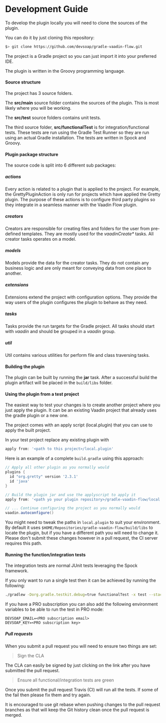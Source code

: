 # Development Guide

To develop the plugin locally you will need to clone the sources of the plugin. 

You can do it by just cloning this repository:

```bash
$> git clone https://github.com/devsoap/gradle-vaadin-flow.git
```

The project is a Gradle project so you can just import it into your preferred IDE.

The plugin is written in the Groovy programming language.

#### Source structure

The project has 3 source folders.

The **src/main** source folder contains the sources of the plugin. This is most likely where you will be working.

The **src/test** source folders contains unit tests. 

The third source folder, **src/functionalTest** is for integration/functional tests. These tests are run using the Gradle Test Runner so they are run using an actual Gradle installation.  The tests are written in Spock and Groovy.

#### Plugin package structure

The source code is split into 6 different sub packages:

##### actions

Every action is related to a plugin that is applied to the project. For example, the GrettyPluginAction is only run for 
projects which have applied the Gretty plugin. The purpose of these actions is to configure third party plugins so they
integrate in a seamless manner with the Vaadin Flow plugin.

##### creators

Creators are responsible for creating files and folders for the user from pre-defined templates. They are mostly used for
the *vaadinCreate\** tasks. All creator tasks operates on a model.

##### models

Models provide the data for the creator tasks. They do not contain any business logic and are only meant for conveying 
data from one place to another.

##### extensions

Extensions extend the project with configuration options. They provide the way users of the plugin configures the plugin
to behave as they need.

##### tasks

Tasks provide the run targets for the Gradle project. All tasks should start with *vaadin* and should be grouped in
a *vaadin* group.

##### util

Util contains various utilities for perform file and class traversing tasks.

#### Building the plugin

The plugin can be built by running the **jar** task. After a successful build the plugin artifact will be placed in the
``build/libs`` folder.

#### Using the plugin from a test project


The easiest way to test your changes is to create another project where you just apply the plugin. It can be an existing 
Vaadin project that already uses the gradle plugin or a new one.

The project comes with an apply script (local.plugin) that you can use to apply the built project. 

In your test project replace any existing plugin with 

```groovy
apply from: '<path to this project>/local.plugin'
```

Here is an example of a complete ``build.gradle`` using this approach:

```groovy
// Apply all other plugin as you normally would
plugins {
  id "org.gretty" version '2.3.1'
  id 'java'
}

// Build the plugin jar and use the applyscript to apply it
apply from: '<path yo your plugin repository>/gradle-vaadin-flow/local.plugin'

// ... Continue configuring the project as you normally would
vaadin.autoconfigure()
```

You might need to tweak the paths in ``local.plugin`` to suit your environment. By default it uses 
``$HOME/Repositories/gradle-vaadin-flow/build/libs`` to locate the plugin, but if you have a different path you will
need to change it. Please don't submit these changes however in a pull request, the CI server requires this path.
 

#### Running the function/integration tests 

The integration tests are normal JUnit tests leveraging the Spock framework.

If you only want to run a single test then it can be achieved by running the following:

```bash
./gradlew -Dorg.gradle.testkit.debug=true functionalTest -x test --stacktrace --info --tests "*<name of test here>*"
```

If you have a PRO subscription you can also add the following environment variables to be able to run the test in PRO mode:

```
DEVSOAP_EMAIL=<PRO subscription email>
DEVSOAP_KEY=<PRO subscription key>
```

##### Pull requests

When you submit a pull request you will need to ensure two things are set:

> Sign the CLA

The CLA can easily be signed by just clicking on the link after you have submitted the pull request. 

> Ensure all functional/integration tests are green

Once you submit the pull request Travis (CI) will run all the tests. If some of the fail then please fix them and try
again. 

It is encouraged to use git rebase when pushing changes to the pull request branches as that will keep the Git history
clean once the pull request is merged.
